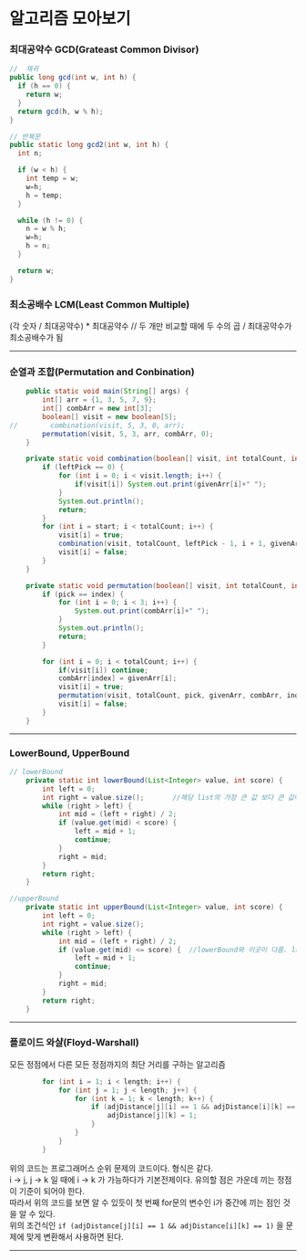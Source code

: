 # 알고리즘 모아보기

### 최대공약수 GCD(Grateast Common Divisor)

```java
//	재귀
public long gcd(int w, int h) {
  if (h == 0) {
    return w;
  }
  return gcd(h, w % h);
}

// 반복문
public static long gcd2(int w, int h) {
  int n;

  if (w < h) {
    int temp = w;
    w=h;
    h = temp;
  }

  while (h != 0) {
    n = w % h;
    w=h;
    h = n;
  }

  return w;
}
```

### 최소공배수 LCM(Least Common Multiple)

(각 숫자 / 최대공약수) * 최대공약수  //  두 개만 비교할 때에 두 수의 곱 / 최대공약수가 최소공배수가 됨

***

### 순열과 조합(Permutation and Conbination)

```java
    public static void main(String[] args) {
        int[] arr = {1, 3, 5, 7, 9};
        int[] combArr = new int[3];
        boolean[] visit = new boolean[5];
//        combination(visit, 5, 3, 0, arr);
        permutation(visit, 5, 3, arr, combArr, 0);
    }

    private static void combination(boolean[] visit, int totalCount, int leftPick, int start, int[] givenArr) {
        if (leftPick == 0) {
            for (int i = 0; i < visit.length; i++) {
                if(visit[i]) System.out.print(givenArr[i]+" ");
            }
            System.out.println();
            return;
        }
        for (int i = start; i < totalCount; i++) {
            visit[i] = true;
            combination(visit, totalCount, leftPick - 1, i + 1, givenArr);
            visit[i] = false;
        }
    }

    private static void permutation(boolean[] visit, int totalCount, int pick, int[] givenArr, int[] combArr, int index) {
        if (pick == index) {
            for (int i = 0; i < 3; i++) {
                System.out.print(combArr[i]+" ");
            }
            System.out.println();
            return;
        }

        for (int i = 0; i < totalCount; i++) {
            if(visit[i]) continue;
            combArr[index] = givenArr[i];
            visit[i] = true;
            permutation(visit, totalCount, pick, givenArr, combArr, index + 1);
            visit[i] = false;
        }
    }
```

***

### LowerBound, UpperBound

```java
// lowerBound
    private static int lowerBound(List<Integer> value, int score) {
        int left = 0;
        int right = value.size();		//해당 list의 가장 큰 값 보다 큰 값이 들어올 수 있으니 size()로 시작
        while (right > left) {
            int mid = (left + right) / 2;
            if (value.get(mid) < score) {
                left = mid + 1;
                continue;
            }
            right = mid;
        }
        return right;
    }

//upperBound
    private static int upperBound(List<Integer> value, int score) {
        int left = 0;
        int right = value.size();
        while (right > left) {
            int mid = (left + right) / 2;
            if (value.get(mid) <= score) {	//lowerBound와 이곳이 다름. lowerBound는 같아도 시작점을 찾아야 하니 좌측으로 이동, upperBound는 같으면 그 초과값을 찾아야하니 우측으로 이동이라고 생각하면 된다.
                left = mid + 1;
                continue;
            }
            right = mid;
        }
        return right;
    }
```

***

### 플로이드 와샬(Floyd-Warshall)

모든 정점에서 다른 모든 정점까지의 최단 거리를 구하는 알고리즘  

```java
        for (int i = 1; i < length; i++) {
            for (int j = 1; j < length; j++) {
                for (int k = 1; k < length; k++) {
                    if (adjDistance[j][i] == 1 && adjDistance[i][k] == 1) {
                        adjDistance[j][k] = 1;
                    }
                }
            }
        }
```

위의 코드는 프로그래머스 순위 문제의 코드이다. 형식은 같다.  
i -> j,  j -> k 일 때에 i -> k 가 가능하다가 기본전제이다. 유의할 점은 가운데 끼는 정점이 기준이 되어야 한다.  
따라서 위의 코드를 보면 알 수 있듯이 첫 번째 for문의 변수인 i가 중간에 끼는 점인 것을 알 수 있다.  
위의 조건식인 ``if (adjDistance[j][i] == 1 && adjDistance[i][k] == 1)`` 을 문제에 맞게 변환해서 사용하면 된다.  

***
